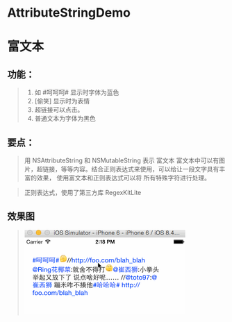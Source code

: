 # AttributeStringDemo
富文本
=====
功能：
-----
>1. 如 #呵呵呵# 显示时字体为蓝色
>2. [偷笑] 显示时为表情
>3. 超链接可以点击。
>4. 普通文本为字体为黑色

要点：
------
>用 NSAttributeString 和 NSMutableString 表示 富文本
>富文本中可以有图片，超链接，等等内容。结合正则表达式来使用，可以给让一段文字具有丰富的效果，
>使用富文本和正则表达式可以将 所有特殊字符进行处理。

>正则表达式，使用了第三方库 RegexKitLite

效果图
-----
>![](https://github.com/action456789/AttributeStringDemo/blob/master/gitReadMeSource/Untitled.gif)
